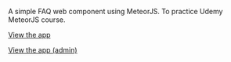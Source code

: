 A simple FAQ web component using MeteorJS. To practice Udemy MeteorJS course.


[View the app](http://zulh-faq.meteor.com)

[View the app (admin)](http://zulh-faq.meteor.com/admin)